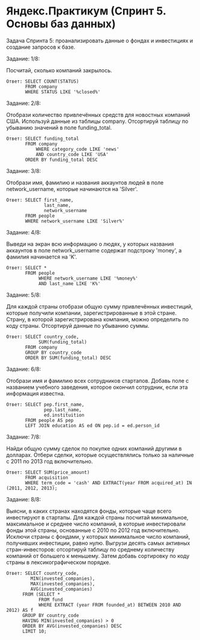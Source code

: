 # Яндекс.Практикум (Спринт 5. Основы баз данных)

Задача Спринта 5: проанализировать данные о фондах и инвестициях и создание запросов к базе.


Задание: 1/8:

Посчитай, сколько компаний закрылось.

    Ответ: SELECT COUNT(STATUS)
           FROM company
           WHERE STATUS LIKE '%closed%'

Задание: 2/8:

Отобрази количество привлечённых средств для новостных компаний США. Используй данные из таблицы company. Отсортируй таблицу по убыванию значений в поле funding_total.


    Ответ: SELECT funding_total
           FROM company
               WHERE category_code LIKE 'news'
               AND country_code LIKE 'USA'
           ORDER BY funding_total DESC


Задание: 3/8:

Отобрази имя, фамилию и названия аккаунтов людей в поле network_username, которые начинаются на 'Silver'.

    Ответ: SELECT first_name,
                  last_name,
                  network_username
           FROM people
           WHERE network_username LIKE 'Silver%'

Задание: 4/8:

Выведи на экран всю информацию о людях, у которых названия аккаунтов в поле network_username содержат подстроку 'money', а фамилия начинается на 'K'.

    Ответ: SELECT *
           FROM people
                WHERE network_username LIKE '%money%'
                AND last_name LIKE 'K%'
 
Задание: 5/8:

Для каждой страны отобрази общую сумму привлечённых инвестиций, которые получили компании, зарегистрированные в этой стране. Страну, в которой зарегистрирована компания, можно определить по коду страны. Отсортируй данные по убыванию суммы.

    Ответ: SELECT country_code,
                SUM(funding_total)
           FROM company
           GROUP BY country_code
           ORDER BY SUM(funding_total) DESC

Задание: 6/8:

Отобрази имя и фамилию всех сотрудников стартапов. Добавь поле с названием учебного заведения, которое окончил сотрудник, если эта информация известна.

    Ответ: SELECT pep.first_name,
                  pep.last_name,
                  ed.instituition
           FROM people AS pep
           LEFT JOIN education AS ed ON pep.id = ed.person_id

Задание: 7/8:

Найди общую сумму сделок по покупке одних компаний другими в долларах. Отбери сделки, которые осуществлялись только за наличные с 2011 по 2013 год включительно.

    Ответ: SELECT SUM(price_amount)
           FROM acquisition
           WHERE term_code = 'cash' AND EXTRACT(year FROM acquired_at) IN (2011, 2012, 2013);

Задание: 8/8:

Выясни, в каких странах находятся фонды, которые чаще всего инвестируют в стартапы. 
Для каждой страны посчитай минимальное, максимальное и среднее число компаний, в которые инвестировали фонды этой страны, основанные с 2010 по 2012 год включительно. Исключи страны с фондами, у которых минимальное число компаний, получивших инвестиции, равно нулю. 
Выгрузи десять самых активных стран-инвесторов: отсортируй таблицу по среднему количеству компаний от большего к меньшему. Затем добавь сортировку по коду страны в лексикографическом порядке.

    Ответ: SELECT country_code,
             MIN(invested_companies),
             MAX(invested_companies),
             AVG(invested_companies)
          FROM (SELECT *
                FROM fund
                WHERE EXTRACT (year FROM founded_at) BETWEEN 2010 AND 2012) AS f
          GROUP BY country_code
          HAVING MIN(invested_companies) > 0
          ORDER BY AVG(invested_companies) DESC
          LIMIT 10;
